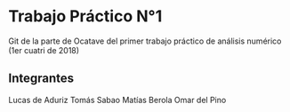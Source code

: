 # Trabajo Práctico N°1 
Git de la parte de Ocatave del primer trabajo práctico de análisis numérico (1er cuatri de 2018)

## Integrantes

Lucas de Aduriz
Tomás Sabao
Matías Berola
Omar del Pino

 
